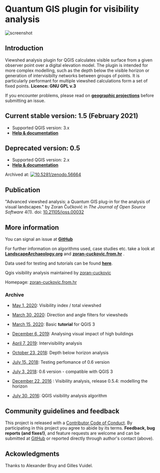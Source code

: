 
Quantum GIS plugin for visibility analysis
======================

![screenshot](images/screenshot.jpg)

## Introduction
Viewshed analysis plugin for QGIS calculates visible surface from a given observer point over a digital elevation model. The plugin is intended for more complex modelling, such as the depth below the visible horizon or generation of intervisibilty networks between groups of points. It is particularly performant for multiple viewshed calculations form a set of fixed points.
**Licence: GNU GPL v.3**  

If you encounter problems, please read on **[geographic projections](https://landscapearchaeology.org/2020/wgs/)** before submitting an issue. 

## Current stable version: 1.5 (February 2021)
- Supported QGIS version: 3.x
- [**Help & documentation**](https://zoran-cuckovic.github.io/QGIS-visibility-analysis/help_qgis3.html)

## Deprecated version: 0.5 
- Supported QGIS version: 2.x
- [**Help & documentation**](https://zoran-cuckovic.github.io/QGIS-visibility-analysis/help_qgis2.html)
  
Archived at: [![10.5281/zenodo.56664](https://zenodo.org/badge/22929/zoran-cuckovic/QGIS-visibility-analysis.svg)](https://zenodo.org/badge/latestdoi/22929/zoran-cuckovic/QGIS-visibility-analysis)

## Publication

"Advanced viewshed analysis: a Quantum GIS plug-in for the analysis of visual landscapes." by Zoran Čučković in *The Journal of Open Source Software* 4(1). doi: [10.21105/joss.00032](http://joss.theoj.org/papers/10.21105/joss.00032)

## More information

You can signal an issue at **[GitHub](https://github.com/zoran-cuckovic/QGIS-visibility-analysis/issues)**

For further information on algorithms used, case studies etc. take a look at **[LandscapeArchaeology.org]( http://landscapearchaeology.org)** and **[zoran-cuckovic.from.hr](http://zoran-cuckovic.from.hr)** .

Data used for testing and tutorials can be found **[here](https://github.com/zoran-cuckovic/QGIS-visibility-analysis/tree/test-data/)**.

Qgis visibility analysis maintained by [zoran-cuckovic](https://github.com/zoran-cuckovic)

Homepage: [zoran-cuckovic.from.hr](http://zoran-cuckovic.from.hr)


### Archive 

- [May 1, 2020](https://landscapearchaeology.org/2020/visibility-index/): Visibility index / total viewshed

- [March 30, 2020](https://landscapearchaeology.org/2020/direction-viewshed/): Direction and angle filters for viewsheds

- [March 15, 2020](https://landscapearchaeology.org/2020/viewshed-tutorial): Basic **tutorial** for QGIS 3

- [December 6, 2019](https://landscapearchaeology.org/2019/visual-impact-analysis/): Analysing visual impact of high buildings

- [April 7, 2019](https://landscapearchaeology.org/2019/intervisibility-qgis/): Intervisibility analysis 

- [October 23, 2018](https://landscapearchaeology.org/2018/depth-below-horizon): Depth below horizon analysis

- [July 15, 2018]( https://landscapearchaeology.org/2018/visibility-test-nuraghi/): Testing perfomance of 0.6 version

- [July 3, 2018](http://landscapearchaeology.org/2018/visibility-analysis-0-6/): 0.6 version - compatible with QGIS 3 

- [December 22, 2016](http://landscapearchaeology.org/2018/qgis-visibility-054/) : Visibility analysis, release 0.5.4: modelling the horizon

- [July 30, 2016](http://landscapearchaeology.org/2018/qgis-visibility-analysis-algorithm/): QGIS visibility analysis algorithm


## Community guidelines and feedback

This project is released with a [Contributor Code of Conduct](https://github.com/zoran-cuckovic/QGIS-visibility-analysis/blob/master/Contributor_code.md). By participating in this project you agree to abide by its terms. **Feedback, bug reports (and fixes!)**, and feature requests are welcome and can be submitted at [GitHub](https://github.com/zoran-cuckovic/QGIS-visibility-analysis/issues) or reported directly through author's contact (above).


## Ackowledgments

Thanks to Alexander Bruy and Gilles Vuidel.

